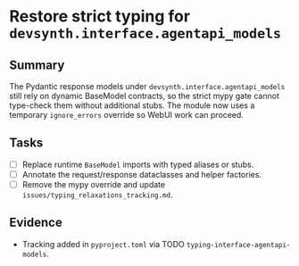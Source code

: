 # Restore strict typing for `devsynth.interface.agentapi_models`

## Summary

The Pydantic response models under `devsynth.interface.agentapi_models` still
rely on dynamic BaseModel contracts, so the strict mypy gate cannot type-check
them without additional stubs. The module now uses a temporary `ignore_errors`
override so WebUI work can proceed.

## Tasks

- [ ] Replace runtime `BaseModel` imports with typed aliases or stubs.
- [ ] Annotate the request/response dataclasses and helper factories.
- [ ] Remove the mypy override and update `issues/typing_relaxations_tracking.md`.

## Evidence

- Tracking added in `pyproject.toml` via TODO `typing-interface-agentapi-models`.
